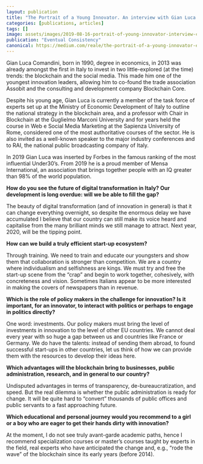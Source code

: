 ```yaml
---
layout: publication
title: "The Portrait of a Young Innovator. An interview with Gian Luca Comandini"
categories: [publications, articles]
tags: []
image: assets/images/2019-08-16-portrait-of-young-innovator-interview-comandini.jpg
publication: "Eventual Consistency"
canonical: https://medium.com/reale/the-portrait-of-a-young-innovator-eeb2ac19623c
---
```


Gian Luca Comandini, born in 1990, degree in economics, in 2013 was already amongst the first in Italy to invest in two little-explored (at the time) trends: the blockchain and the social media. This made him one of the youngest innovation leaders, allowing him to co-found the trade association Assobit and the consulting and development company Blockchain Core.

Despite his young age, Gian Luca is currently a member of the task force of experts set up at the Ministry of Economic Development of Italy to outline the national strategy in the blockchain area, and a professor with Chair in Blockchain at the Guglielmo Marconi University and for years held the course in Web e Social Media Marketing at the Sapienza University of Rome, considered one of the most authoritative courses of the sector. He is also invited as a well-known speaker to the major industry conferences and to RAI, the national public broadcasting company of Italy.

In 2019 Gian Luca was inserted by Forbes in the famous ranking of the most influential Under30’s. From 2019 he is a proud member of Mensa International, an association that brings together people with an IQ greater than 98% of the world population.

**How do you see the future of digital transformation in Italy? Our development is long overdue: will we be able to fill the gap?**

The beauty of digital transformation (and of innovation in general) is that it can change everything overnight, so despite the enormous delay we have accumulated I believe that our country can still make its voice heard and capitalise from the many brilliant minds we still manage to attract. Next year, 2020, will be the tipping point.

**How can we build a truly efficient start-up ecosystem?**

Through training. We need to train and educate our youngsters and show them that collaboration is stronger than competition. We are a country where individualism and selfishness are kings. We must try and free the start-up scene from the “crap” and begin to work together, cohesively, with concreteness and vision. Sometimes Italians appear to be more interested in making the covers of newspapers than in revenue.

**Which is the role of policy makers in the challenge for innovation? Is it important, for an innovator, to interact with politics or perhaps to engage in politics directly?**

One word: investments. Our policy makers must bring the level of investments in innovation to the level of other EU countries. We cannot deal every year with so huge a gap between us and countries like France or Germany. We do have the talents: instead of sending them abroad, to found successful start-ups in other countries, let us think of how we can provide them with the resources to develop their ideas here.

**Which advantages will the blockchain bring to businesses, public administration, research, and in general to our country?**

Undisputed advantages in terms of transparency, de-bureaucratization, and speed. But the real dilemma is whether the public administration is ready for change. It will be quite hard to “convert” thousands of public offices and public servants to a fast approaching future.

**Which educational and personal journey would you recommend to a girl or a boy who are eager to get their hands dirty with innovation?**

At the moment, I do not see truly avant-garde academic paths, hence I recommend specialization courses or master’s courses taught by experts in the field, real experts who have anticipated the change and, e.g., “rode the wave” of the blockchain since its early years (before 2014).
